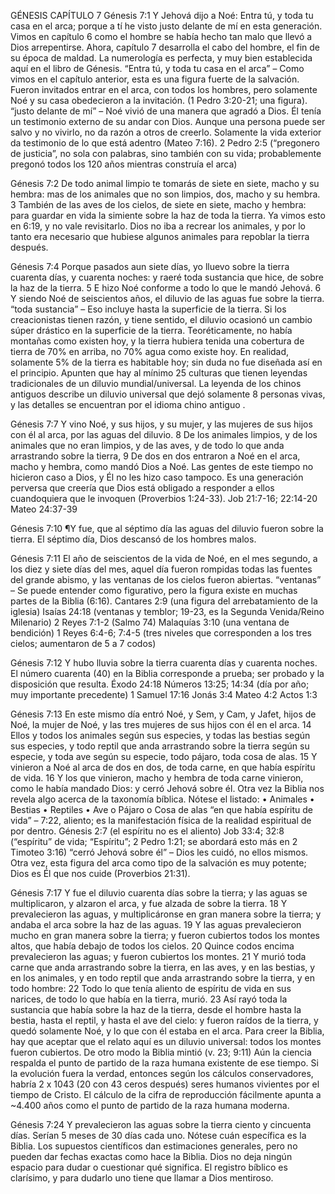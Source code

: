 GÉNESIS CAPÍTULO 7
Génesis 7:1 Y Jehová dijo a Noé: Entra tú, y toda tu casa en el arca; porque a tí he visto justo delante de mí en esta generación.
Vimos en capítulo 6 como el hombre se había hecho tan malo que llevó a Dios arrepentirse. Ahora, capítulo 7 desarrolla el cabo del hombre, el fin de su época de maldad. La numerología es perfecta, y muy bien establecida aquí en el libro de Génesis.
“Entra tú, y toda tu casa en el arca” – Como vimos en el capítulo anterior, esta es una figura fuerte de la salvación. Fueron invitados entrar en el arca, con todos los hombres, pero solamente Noé y su casa obedecieron a la invitación. (1 Pedro 3:20-21; una figura).
“justo delante de mí” – Noé vivió de una manera que agradó a Dios. Él tenía un testimonio externo de su andar con Dios. Aunque una persona puede ser salvo y no vivirlo, no da razón a otros de creerlo. Solamente la vida exterior da testimonio de lo que está adentro (Mateo 7:16).
2 Pedro 2:5 (“pregonero de justicia”, no sola con palabras, sino también con su vida; probablemente pregonó todos los 120 años mientras construía el arca)

Génesis 7:2 De todo animal limpio te tomarás de siete en siete, macho y su hembra: mas de los animales que no son limpios, dos, macho y su hembra.
3 También de las aves de los cielos, de siete en siete, macho y hembra: para guardar en vida la simiente sobre la haz de toda la tierra.
Ya vimos esto en 6:19, y no vale revisitarlo. Dios no iba a recrear los animales, y por lo tanto era necesario que hubiese algunos animales para repoblar la tierra después.

Génesis 7:4 Porque pasados aun siete días, yo lluevo sobre la tierra cuarenta días, y cuarenta noches: y raeré toda sustancia que hice, de sobre la haz de la tierra.
5 E hizo Noé conforme a todo lo que le mandó Jehová.
6 Y siendo Noé de seiscientos años, el diluvio de las aguas fue sobre la tierra.
“toda sustancia” – Eso incluye hasta la superficie de la tierra. Si los creacionistas tienen razón, y tiene sentido, el diluvio ocasionó un cambio súper drástico en la superficie de la tierra. Teoréticamente, no había montañas como existen hoy, y la tierra hubiera tenida una cobertura de tierra de 70% en arriba, no 70% agua como existe hoy. En realidad, solamente 5% de la tierra es habitable hoy; sin duda no fue diseñada así en el principio.
Apunten que hay al mínimo 25 culturas que tienen leyendas tradicionales de un diluvio mundial/universal. La leyenda de los chinos antiguos describe un diluvio universal que dejó solamente 8 personas vivas, y las detalles se encuentran por el idioma chino antiguo .

Génesis 7:7 Y vino Noé, y sus hijos, y su mujer, y las mujeres de sus hijos con él al arca, por las aguas del diluvio.
8 De los animales limpios, y de los animales que no eran limpios, y de las aves, y de todo lo que anda arrastrando sobre la tierra,
9 De dos en dos entraron a Noé en el arca, macho y hembra, como mandó Dios a Noé.
Las gentes de este tiempo no hicieron caso a Dios, y Él no les hizo caso tampoco. Es una generación perversa que creería que Dios está obligado a responder a ellos cuandoquiera que le invoquen (Proverbios 1:24-33).
Job 21:7-16; 22:14-20
Mateo 24:37-39

Génesis 7:10 ¶Y fue, que al séptimo día las aguas del diluvio fueron sobre la tierra.
El séptimo día, Dios descansó de los hombres malos.

Génesis 7:11 El año de seiscientos de la vida de Noé, en el mes segundo, a los diez y siete días del mes, aquel día fueron rompidas todas las fuentes del grande abismo, y las ventanas de los cielos fueron abiertas.
“ventanas” – Se puede entender como figurativo, pero la figura existe en muchas partes de la Biblia (6:16).
Cantares 2:9 (una figura del arrebatamiento de la iglesia)
Isaías 24:18 (ventanas y temblor; 19-23, es la Segunda Venida/Reino Milenario)
2 Reyes 7:1-2 (Salmo 74)
Malaquías 3:10 (una ventana de bendición)
1 Reyes 6:4-6; 7:4-5 (tres niveles que corresponden a los tres cielos; aumentaron de 5 a 7 codos)

Génesis 7:12 Y hubo lluvia sobre la tierra cuarenta días y cuarenta noches.
El número cuarenta (40) en la Biblia corresponde a prueba; ser probado y la disposición que resulta.
Éxodo 24:18
Números 13:25; 14:34 (día por año; muy importante precedente)
1 Samuel 17:16
Jonás 3:4
Mateo 4:2
Actos 1:3

Génesis 7:13 En este mismo día entró Noé, y Sem, y Cam, y Jafet, hijos de Noé, la mujer de Noé, y las tres mujeres de sus hijos con él en el arca.
14 Ellos y todos los animales según sus especies, y todas las bestias según sus especies, y todo reptil que anda arrastrando sobre la tierra según su especie, y toda ave según su especie, todo pájaro, toda cosa de alas.
15 Y vinieron a Noé al arca de dos en dos, de toda carne, en que había espíritu de vida.
16 Y los que vinieron, macho y hembra de toda carne vinieron, como le había mandado Dios: y cerró Jehová sobre él.
Otra vez la Biblia nos revela algo acerca de la taxonomía bíblica. Nótese el listado:
•	Animales
•	Bestias
•	Reptiles
•	Ave
o	Pájaro
o	Cosa de alas
“en que había espíritu de vida” – 7:22, aliento; es la manifestación física de la realidad espiritual de por dentro.
Génesis 2:7 (el espíritu no es el aliento)
Job 33:4; 32:8 (“espíritu” de vida; “Espíritu”; 2 Pedro 1:21; se abordará esto más en 2 Timoteo 3:16)
“cerró Jehová sobre él” – Dios les cuidó, no ellos mismos. Otra vez, esta figura del arca como tipo de la salvación es muy potente; Dios es Él que nos cuide (Proverbios 21:31).

Génesis 7:17 Y fue el diluvio cuarenta días sobre la tierra; y las aguas se multiplicaron, y alzaron el arca, y fue alzada de sobre la tierra.
18 Y prevalecieron las aguas, y multiplicáronse en gran manera sobre la tierra; y andaba el arca sobre la haz de las aguas.
19 Y las aguas prevalecieron mucho en gran manera sobre la tierra; y fueron cubiertos todos los montes altos, que había debajo de todos los cielos.
20 Quince codos encima prevalecieron las aguas; y fueron cubiertos los montes.
21 Y murió toda carne que anda arrastrando sobre la tierra, en las aves, y en las bestias, y en los animales, y en todo reptil que anda arrastrando sobre la tierra, y en todo hombre:
22 Todo lo que tenía aliento de espíritu de vida en sus narices, de todo lo que había en la tierra, murió.
23 Así rayó toda la sustancia que había sobre la haz de la tierra, desde el hombre hasta la bestia, hasta el reptil, y hasta el ave del cielo: y fueron raídos de la tierra, y quedó solamente Noé, y lo que con él estaba en el arca.
 Para creer la Biblia, hay que aceptar que el relato aquí es un diluvio universal: todos los montes fueron cubiertos. De otro modo la Biblia mintió (v. 23; 9:11)
Aún la ciencia respalda el punto de partido de la raza humana existente de ese tiempo. Si la evolución fuera la verdad, entonces según los cálculos conservadores, habría 2 x 1043 (20 con 43 ceros después) seres humanos vivientes por el tiempo de Cristo. El cálculo de la cifra de reproducción fácilmente apunta a ~4.400 años como el punto de partido de la raza humana moderna.

Génesis 7:24 Y prevalecieron las aguas sobre la tierra ciento y cincuenta días.
Serían 5 meses de 30 días cada uno. Nótese cuán específica es la Biblia. Los supuestos científicos dan estimaciones generales, pero no pueden dar fechas exactas como hace la Biblia. Dios no deja ningún espacio para dudar o cuestionar qué significa. El registro bíblico es clarísimo, y para dudarlo uno tiene que llamar a Dios mentiroso.
